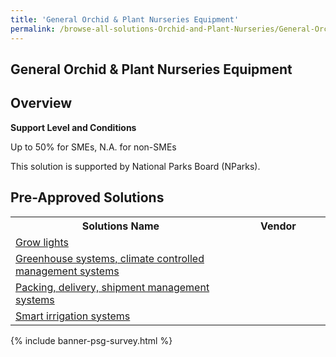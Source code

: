 ```yaml
---
title: 'General Orchid & Plant Nurseries Equipment'
permalink: /browse-all-solutions-Orchid-and-Plant-Nurseries/General-Orchid-Plant-Nurseries-Equipment
---
```


## General Orchid & Plant Nurseries Equipment
## Overview

**Support Level and Conditions**

Up to 50% for SMEs, N.A. for non-SMEs

This solution is supported by National Parks Board (NParks).

## Pre-Approved Solutions

<table>
<tr>
<th style='width: auto;'><b>Solutions Name</b></th>
<th style='width: 30%;'><b>Vendor</b></th>
</tr>
<tr>
<td><a href='/productivity-solutions-grant/solutionrepo/Grow-lightsOrchid and Plant Nurseries' target='_blank'>Grow lights</a><br></td>
<td></td>
</tr>
<tr>
<td><a href='/productivity-solutions-grant/solutionrepo/Greenhouse-systems,-climate-controlled-management-systemsOrchid and Plant Nurseries' target='_blank'>Greenhouse systems, climate controlled management systems</a><br></td>
<td></td>
</tr>
<tr>
<td><a href='/productivity-solutions-grant/solutionrepo/Packing,-delivery,-shipment-management-systemsOrchid and Plant Nurseries' target='_blank'>Packing, delivery, shipment management systems</a><br></td>
<td></td>
</tr>
<tr>
<td><a href='/productivity-solutions-grant/solutionrepo/Smart-irrigation-systemsOrchid and Plant Nurseries' target='_blank'>Smart irrigation systems</a><br></td>
<td></td>
</tr>
</table>

{% include banner-psg-survey.html %}
